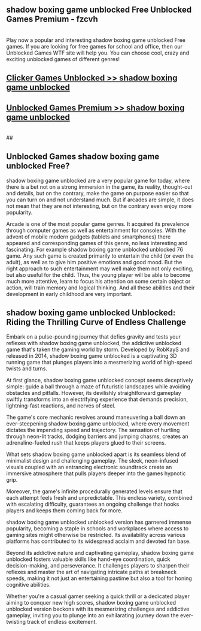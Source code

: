 ## shadow boxing game unblocked Free Unblocked Games Premium - fzcvh <br>
<br>
Play now a popular and interesting shadow boxing game unblocked Free games. If you are looking for free games for school and office, then our Unblocked Games WTF site will help you. You can choose cool, crazy and exciting unblocked games of different genres!


##  [Clicker Games Unblocked >> shadow boxing game unblocked](http://freeplayer.one?title=shadow_boxing_game_unblocked&ref=05)

##  [Unblocked Games Premium >> shadow boxing game unblocked](http://freeplayer.one?title=shadow_boxing_game_unblocked&ref=05)
  <br>
  ##



## Unblocked Games shadow boxing game unblocked Free?

shadow boxing game unblocked are a very popular game for today, where there is a bet not on a strong immersion in the game, its reality, thought-out and details, but on the contrary, make the game on purpose easier so that you can turn on and not understand much. But if arcades are simple, it does not mean that they are not interesting, but on the contrary even enjoy more popularity.

Arcade is one of the most popular game genres. It acquired its prevalence through computer games as well as entertainment for consoles. With the advent of mobile modern gadgets (tablets and smartphones) there appeared and corresponding games of this genre, no less interesting and fascinating. For example shadow boxing game unblocked unblocked 76 game. Any such game is created primarily to entertain the child (or even the adult), as well as to give him positive emotions and good mood. But the right approach to such entertainment may well make them not only exciting, but also useful for the child. Thus, the young player will be able to become much more attentive, learn to focus his attention on some certain object or action, will train memory and logical thinking. And all these abilities and their development in early childhood are very important.

##  shadow boxing game unblocked Unblocked: Riding the Thrilling Curve of Endless Challenge

Embark on a pulse-pounding journey that defies gravity and tests your reflexes with shadow boxing game unblocked, the addictive unblocked game that's taken the gaming world by storm. Developed by RobKayS and released in 2014, shadow boxing game unblocked is a captivating 3D running game that plunges players into a mesmerizing world of high-speed twists and turns.

At first glance, shadow boxing game unblocked concept seems deceptively simple: guide a ball through a maze of futuristic landscapes while avoiding obstacles and pitfalls. However, its devilishly straightforward gameplay swiftly transforms into an electrifying experience that demands precision, lightning-fast reactions, and nerves of steel.

The game's core mechanic revolves around maneuvering a ball down an ever-steepening shadow boxing game unblocked, where every movement dictates the impending speed and trajectory. The sensation of hurtling through neon-lit tracks, dodging barriers and jumping chasms, creates an adrenaline-fueled rush that keeps players glued to their screens.

What sets shadow boxing game unblocked apart is its seamless blend of minimalist design and challenging gameplay. The sleek, neon-infused visuals coupled with an entrancing electronic soundtrack create an immersive atmosphere that pulls players deeper into the games hypnotic grip.

Moreover, the game's infinite procedurally generated levels ensure that each attempt feels fresh and unpredictable. This endless variety, combined with escalating difficulty, guarantees an ongoing challenge that hooks players and keeps them coming back for more.

shadow boxing game unblocked unblocked version has garnered immense popularity, becoming a staple in schools and workplaces where access to gaming sites might otherwise be restricted. Its availability across various platforms has contributed to its widespread acclaim and devoted fan base.

Beyond its addictive nature and captivating gameplay, shadow boxing game unblocked fosters valuable skills like hand-eye coordination, quick decision-making, and perseverance. It challenges players to sharpen their reflexes and master the art of navigating intricate paths at breakneck speeds, making it not just an entertaining pastime but also a tool for honing cognitive abilities.

Whether you're a casual gamer seeking a quick thrill or a dedicated player aiming to conquer new high scores, shadow boxing game unblocked unblocked version beckons with its mesmerizing challenges and addictive gameplay, inviting you to plunge into an exhilarating journey down the ever-twisting track of endless excitement.